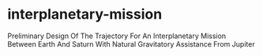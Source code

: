 # interplanetary-mission
Preliminary Design Of The Trajectory For An Interplanetary Mission Between Earth And Saturn With Natural Gravitatory Assistance From Jupiter
